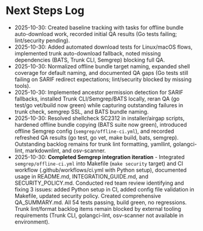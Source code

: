 # Next Steps Log

- 2025-10-30: Created baseline tracking with tasks for offline bundle auto-download work, recorded initial QA results (Go tests failing; lint/security pending).
- 2025-10-30: Added automated download tests for Linux/macOS flows, implemented trunk auto-download fallback, noted missing dependencies (BATS, Trunk CLI, Semgrep) blocking full QA.
- 2025-10-30: Normalized offline bundle target naming, expanded shell coverage for default naming, and documented QA gaps (Go tests still failing on SARIF redirect expectations; lint/security blocked by missing tools).
- 2025-10-30: Implemented ancestor permission detection for SARIF fallbacks, installed Trunk CLI/Semgrep/BATS locally, reran QA (go test/go vet/build now green) while capturing outstanding failures in trunk check, semgrep SSL, and BATS bundle naming.
- 2025-10-30: Resolved shellcheck SC2312 in installer/airgap scripts, hardened offline bundle copying (BATS suite now green), introduced offline Semgrep config (`semgrep/offline-ci.yml`), and recorded refreshed QA results (go test, go vet, make build, bats, semgrep). Outstanding backlog remains for trunk lint formatting, yamllint, golangci-lint, markdownlint, and osv-scanner.
- 2025-10-30: **Completed Semgrep integration iteration** - Integrated `semgrep/offline-ci.yml` into Makefile (`make security` target) and CI workflow (.github/workflows/ci.yml with Python setup), documented usage in README.md, INTEGRATION_GUIDE.md, and SECURITY_POLICY.md. Conducted red team review identifying and fixing 3 issues: added Python setup in CI, added config file validation in Makefile, updated security policy. Created comprehensive QA_SUMMARY.md. All 54 tests passing, build green, no regressions. Trunk lint/format backlog items remain blocked by external tooling requirements (Trunk CLI, golangci-lint, osv-scanner not available in environment).
